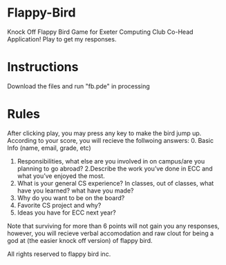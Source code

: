 # Flappy-Bird
Knock Off Flappy Bird Game for Exeter Computing Club Co-Head Application! Play to get my responses.

# Instructions
Download the files and run "fb.pde" in processing

# Rules
After clicking play, you may press any key to make the bird jump up. According to your score, you will recieve the follwoing answers:
0. Basic Info (name, email, grade, etc)
1. Responsibilities, what else are you involved in on campus/are you planning to go abroad?
2.Describe the work you’ve done in ECC and what you’ve enjoyed the most.
3. What is your general CS experience? In classes, out of classes, what have you learned? what have you made?
4. Why do you want to be on the board?
5. Favorite CS project and why?
6. Ideas you have for ECC next year?

Note that surviving for more than 6 points will not gain you any responses, however, you will recieve verbal accomodation and raw clout for being a god at (the easier knock off version) of flappy bird. 

All rights reserved to flappy bird inc.

